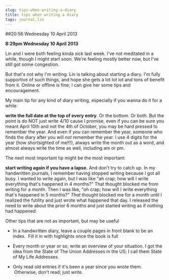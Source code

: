 ```yaml
---
slug: tips-when-writing-a-diary
title: tips when writing a diary
tags: journal,lin
---
```


##20:56 Wednesday 10 April 2013

**8:29pm Wednesday 10 April 2013**

Lin and I were both feeling kinda sick last week. I've not meditated in a while, though I might start soon. We're feeling mostly better now, but I've still got some congestion.

But that's not why I'm writing. Lin is talking about starting a diary. I'm fully supportive of such things, and hope she gets a lot lot lot and tons of benefit from it. Online or offline is fine; I can give her some tips and encouragement.

My main tip for any kind of diary writing, especially if you wanna do it for a while:

**write the full date at the top of every entry**. Or the bottom. Or both. But the point is do NOT just write 4/10 cause I promise, even if you can be sure you meant April 10th and not the 4th of October, you may be hard pressed to remember the year. And even if *you* can remember the year, someone who finds the diary after you will *not* remember the year. I use 4 digits for the year (how shortsighted of me!!!), always write the month out as a word, and almost always write the time as well, including am or pm.

The next most important tip might be the most important:

**start writing again if you have a lapse.** And don't try to catch up. In my handwritten journals, I remember having stopped writing because I got all busy. I wanted to write again, but I was like "ah crap; how will I write everything that's happened in 4 months?" That thought blocked me from writing for a month. Then I was like, "oh crap; how will I write everything that's happened in 5 months?" _That_ thought blocked me for a month until I realized the futility and just wrote what happened that day. I released the need to write about the prior 6 months and just started writing as if nothing had happened.

Other tips that are not as important, but may be useful



	
  * In a handwritten diary, leave a couple pages in front blank to be an index.  Fill it in with highlights once the book is full

	
  * Every month or year or so, write an overview of your situation. I got the idea from the State of The Union Addresses in the US; I call them State of My Life Addresses.

	
  * Only read old entries if it's been a year since you wrote them.  Otherwise, don't read; just write.


